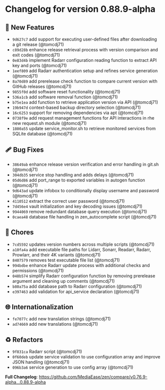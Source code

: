 # Changelog for version 0.88.9-alpha

## 🎉 New Features

- `9d627c7` add support for executing user-defined files after downloading a git release (@tomcdj71)
- `c89d28b` enhance release retrieval process with version comparison and exit codes (@tomcdj71)
- `0e83d4b` implement Radarr configuration reading function to extract API key and ports (@tomcdj71)
- `1eef809` add Radarr authentication setup and refines service generation (@tomcdj71)
- `8a70d89` add prerelease check function to compare current version with GitHub releases (@tomcdj71)
- `9855f0d` add software reset functionality (@tomcdj71)
- `536a1cb` add software removal function (@tomcdj71)
- `b75e1ea` add function to retrieve application version via API (@tomcdj71)
- `19b947d` context-based backup directory selection (@tomcdj71)
- `16c6253` support for removing dependencies via apt (@tomcdj71)
- `0738f9e` add request management functions for API interactions in rhe new request.sh module (@tomcdj71)
- `1800a55` update service_monitor.sh to retrieve monitored services from SQLite database (@tomcdj71)

## 🩹 Bug Fixes

- `38649ab` enhance release version verification and error handling in git.sh (@tomcdj71)
- `304db35` service stop handling and adds delays (@tomcdj71)
- `05d6d86` add port_range to exported variables in autogen function (@tomcdj71)
- `9d643ad` update infobox  to conditionally display username and password (@tomcdj71)
- `4110512` extract the correct user password (@tomcdj71)
- `7d456e4` vault initialization and key decoding issues (@tomcdj71)
- `9944069` remove redundant database query execution (@tomcdj71)
- `0caea48` database file handling in zen_autocomplete script (@tomcdj71)

## 🚀 Chores

- `7cd5592` updates version numbers across multiple scripts (@tomcdj71)
- `a10fa4a` add executable file paths for Lidarr, Sonarr, Readarr, Radarr, Prowlarr, and their 4K variants (@tomcdj71)
- `8407579` removes test executable file list (@tomcdj71)
- `994bdbe` enhance Radarr update process with additional checks and permissions (@tomcdj71)
- `048b574` simplify Radarr configuration function by removing prerelease argument and cleaning up comments (@tomcdj71)
- `b80a75a` add database path to Radarr configuration (@tomcdj71)
- `e397463` add validation for api_service declaration (@tomcdj71)

## 🌐 Internationalization

- `fe7077c` add new translation strings (@tomcdj71)
- `ad74669` add new translations (@tomcdj71)

## ♻️ Refactors

- `9f831ca` Radarr script (@tomcdj71)
- `0f60deb` update service validation to use configuration array and improve JSON handling (@tomcdj71)
- `096b3a6` service generation to use config array (@tomcdj71)

**Full Changelog**: https://github.com/MediaEase/zen/compare/v0.76.9-alpha...0.88.9-alpha
